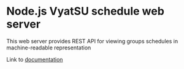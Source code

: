 # Node.js VyatSU schedule web server

This web server provides REST API for viewing groups schedules in machine-readable representation

Link to [documentation](https://bitbucket.org/AliRzaev/vyatsu_schedule_server_rest_api)